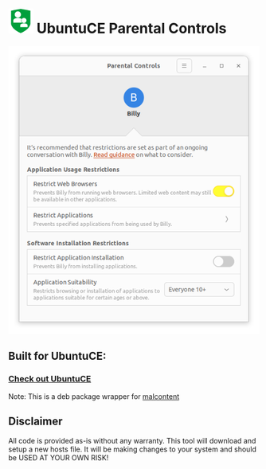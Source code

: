 <h1><img src="https://raw.githubusercontent.com/jeremehancock/ubuntu-ce-parental-controls/master/ubuntu-ce-parental-controls.png" height="50" /> UbuntuCE Parental Controls</h1>

<img src="https://raw.githubusercontent.com/jeremehancock/ubuntu-ce-parental-controls/master/ubuntu-ce-parental-controls-job.png" />

## Built for UbuntuCE:

### [Check out UbuntuCE](https://ubuntuce.com/)

Note: This is a deb package wrapper for [malcontent](https://gitlab.freedesktop.org/pwithnall/malcontent)

## Disclaimer

All code is provided as-is without any warranty. This tool will download and setup a new hosts file. It will be making
changes to your system and should be USED AT YOUR OWN RISK!
